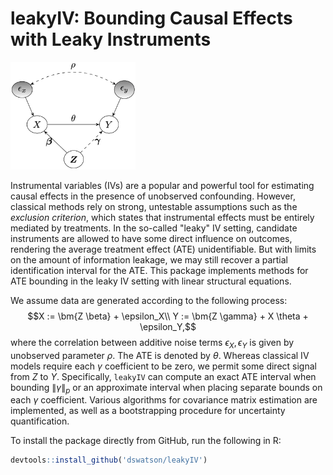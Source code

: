 # leakyIV: Bounding Causal Effects with Leaky Instruments
<img src="dag.png" width="200">

Instrumental variables (IVs) are a popular and powerful tool for estimating causal effects in the presence of unobserved confounding. However, classical methods rely on strong, untestable assumptions such as the *exclusion criterion*, which states that instrumental effects must be entirely mediated by treatments. In the so-called "leaky" IV setting, candidate instruments are allowed to have some direct influence on outcomes, rendering the average treatment effect (ATE) unidentifiable. But with limits on the amount of information leakage, we may still recover a partial identification interval for the ATE. This package implements methods for ATE bounding in the leaky IV setting with linear structural equations.

We assume data are generated according to the following process: $$X := \bm{Z \beta} + \epsilon_X\\ Y := \bm{Z \gamma} + X \theta + \epsilon_Y,$$ where the correlation between additive noise terms $\epsilon_X, \epsilon_Y$ is given by unobserved parameter $\rho$. The ATE is denoted by $\theta$. Whereas classical IV models require each $\gamma$ coefficient to be zero, we permit some direct signal from $Z$ to $Y$. Specifically, `leakyIV` can compute an exact ATE interval when bounding $\lVert \gamma \rVert_p$ or an approximate interval when placing separate bounds on each $\gamma$ coefficient. Various algorithms for covariance matrix estimation are implemented, as well as a bootstrapping procedure for uncertainty quantification.

To install the package directly from GitHub, run the following in R:
``` r
devtools::install_github('dswatson/leakyIV')
```